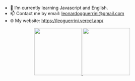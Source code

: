 - 🌱 I’m currently learning Javascript and English.
- 📫 Contact me by email: leonardogguerrini@gmail.com
- 🌐 My website: https://leoguerrini.vercel.app/

<div align="center">
  <a href="https://github.com/leonardoguerrini">
  <img height="150em" src="https://github-readme-stats.vercel.app/api?username=leonardoguerrini&show_icons=true&theme=dark&include_all_commits=true&count_private=true"/>
  <img height="150em" src="https://github-readme-stats.vercel.app/api/top-langs/?username=leonardoguerrini&layout=compact&langs_count=7&theme=dark"/>
</div>
